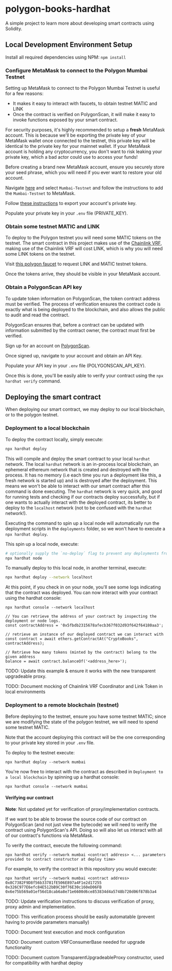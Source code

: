 # polygon-books-hardhat

A simple project to learn more about developing smart contracts using Solidity.

## Local Development Environment Setup

Install all required dependencies using NPM: `npm install`

### Configure MetaMask to connect to the Polygon Mumbai Testnet

Setting up MetaMask to connect to the Polygon Mumbai Testnet is useful for a few reasons:

- It makes it easy to interact with faucets, to obtain testnet MATIC and LINK
- Once the contract is verified on PolygonScan, it will make it easy to invoke functions
  exposed by your smart contract.

For security purposes, it's highly recommended to setup a **fresh** MetaMask account.
This is because we'll be exporting the private key of your MetaMask wallet once connected
to the testnet, this private key will be identical to the private key for your mainnet wallet.
If your MetaMask account is holding any cryptocurrency, you don't want to risk leaking
your private key, which a bad actor could use to access your funds!

Before creating a brand new MetaMask account, ensure you securely store your seed phrase, which
you will need if you ever want to restore your old account.

Navigate [here](https://docs.polygon.technology/docs/develop/metamask/config-polygon-on-metamask/)
and select `Mumbai-Testnet` and follow the instructions to add the `Mumbai-Testnet` to MetaMask.

Follow [these instructions](https://metamask.zendesk.com/hc/en-us/articles/360015289632-How-to-Export-an-Account-Private-Key)
to export your account's private key.

Populate your private key in your `.env` file (PRIVATE_KEY).

### Obtain some testnet MATIC and LINK

To deploy to the Polygon testnet you will need some MATIC tokens on the testnet.
The smart contract in this project makes use of the [Chainlink VRF](https://docs.chain.link/docs/chainlink-vrf/),
making use of the Chainlink VRF will cost LINK, which is why you will need some LINK tokens on
the testnet.

Visit [this polygon faucet](https://faucet.polygon.technology/) to request LINK and MATIC testnet tokens.

Once the tokens arrive, they should be visible in your MetaMask account.

### Obtain a PolygonScan API key

To update token information on PolygonScan, the token contract address must be verified.
The process of verification ensures the contract code is exactly what is being deployed to
the blockchain, and also allows the public to audit and read the contract.

PolygonScan ensures that, before a contract can be updated with information submitted by
the contract owner, the contract must first be verified.

Sign up for an account on [PolygonScan](https://polygonscan.com/).

Once signed up, navigate to your account and obtain an API Key.

Populate your API key in your `.env` file (POLYGONSCAN_API_KEY).

Once this is done, you'll be easily able to verify your contract using the `npx hardhat verify` command.

## Deploying the smart contract

When deploying our smart contract, we may deploy to our local blockchain, or to the polygon testnet.

### Deployment to a local blockchain

To deploy the contract locally, simply execute:

```bash
npx hardhat deploy
```

This will compile and deploy the smart contract to your local `hardhat` network.
The local `hardhat` network is an in-process local blockchain, an ephemeral ethereum
network that is created and destroyed with the process.
It has no memory (i.e each time you run a deployment like this, a fresh network is
started up) and is destroyed after the deployment. This means we won't be able to
interact with our smart contract after this command is done executing. The `hardhat`
network is very quick, and good for running tests and checking if our contracts deploy
successfully, but if one wants to actually interact with the deployed contract, its better
to deploy to the `localhost` network (not to be confused with the `hardhat` network!).

Executing the command to spin up a local node will automatically run the deployment scripts
in the `deployments` folder, so we won't have to execute a `npx hardhat deploy`.

This spin up a local node, execute:

```bash
# optionally supply the `no-deploy` flag to prevent any deployments from executing
npx hardhat node
```

To manually deploy to this local node, in another terminal, execute:

```bash
npx hardhat deploy --network localhost
```

At this point, if you check in on your node, you'll see some logs indicating that the contract was
deployed. You can now interact with your contract using the hardhat console:

```
npx hardhat console --network localhost

// You can retrieve the address of your contract by inspecting the deployment or node logs.
const contractAddress = '0x5fbdb2315678afecb367f032d93f642f64180aa3';

// retrieve an instance of our deployed contract we can interact with
const contract = await ethers.getContractAt("CryptoBooks", contractAddress);

// Retrieve how many tokens (minted by the contract) belong to the given address
balance = await contract.balanceOf('<address_here>');
```

TODO: Update this example & ensure it works with the new transparent upgradeable proxy.

TODO: Document mocking of Chainlink VRF Coordinator and Link Token in local environments

### Deployment to a remote blockchain (testnet)

Before deploying to the testnet, ensure you have some testnet MATIC; since we are modifying
the state of the polygon testnet, we will need to spend some testnet MATIC.

Note that the account deploying this contract will be the one corresponding to your private
key stored in your `.env` file.

To deploy to the testnet execute:

```
npx hardhat deploy --network mumbai
```

You're now free to interact with the contract as described in `Deployment to a local blockchain` by spinning up a hardhat console:

```
npx hardhat console --network mumbai
```

#### Verifying our contract

**Note**: Not updated yet for verification of proxy/implementation contracts.

If we want to be able to browse the source code of our contract on PolygonScan (and not just view the bytecode) we will
need to verify the contract using PolygonScan's API. Doing so will also let us interact with all of our contract's functions
via MetaMask.

To verify the contract, execute the following command:

```
npx hardhat verify --network mumbai <contract address> <... parameters provided to contract constructor at deploy time>
```

For example, to verify the contract in this repository you would execute:

```
npx hardhat verify --network mumbai <contract address> 0x8C7382F9D8f56b33781fE506E897a4F1e2d17255 0x326C977E6efc84E512bB9C30f76E30c160eD06FB 0x6e75b569a01ef56d18cab6a8e71e6600d6ce853834d4a5748b720d06f878b3a4
```

TODO: Update verification instructions to discuss verification of proxy, proxy admin and implementation.

TODO: This verification process should be easily automatable (prevent having to provide parameters manually)

TODO: Document test execution and mock configuration

TODO: Document custom VRFConsumerBase needed for upgrade functionality

TODO: Document custom TransparentUpgradeableProxy constructor, used for compatibility with hardhat deploy
